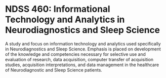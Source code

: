 # NDSS 460: Informational Technology and Analytics in Neurodiagnostics and Sleep Science

A study and focus on information technology and analytics used specifically in Neurodiagnostics and Sleep Science. Emphasis is placed on development of the knowledge and competencies necessary for selective use and evaluation of research, data acquisition, computer transfer of acquisition studies, acquisition interpretations, and data management in the healthcare of Neurodiagnostic and Sleep Science patients.